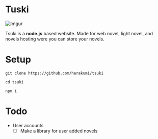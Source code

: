# Tuski
![Imgur](https://i.imgur.com/UfuFOTf.jpg)

Tsuki is a **node.js** based website. Made for web novel, light novel, and novels hosting were you can store your novels.

# Setup

```
git clone https://github.com/herakumi/tsuki

cd tsuki

npm i

```


# Todo
- User accounts
  - [ ] Make a library for user added novels

